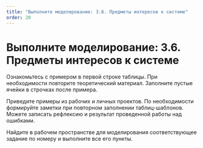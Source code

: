 ```yaml
---
title: "Выполните моделирование: 3.6. Предметы интересов к системе"
order: 20
---
```


# Выполните моделирование: 3.6. Предметы интересов к системе



Ознакомьтесь с примером в первой строке таблицы. При необходимости повторите теоретический материал. Заполните пустые ячейки в строчках после примера.

Приведите примеры из рабочих и личных проектов. По необходимости формируйте заметки при повторном заполнении таблиц-шаблонов. Можете записать рефлексию и результат проведенной работы над ошибками.

Найдите в рабочем пространстве для моделирования соответствующее задание по номеру и выполните все его пункты.

